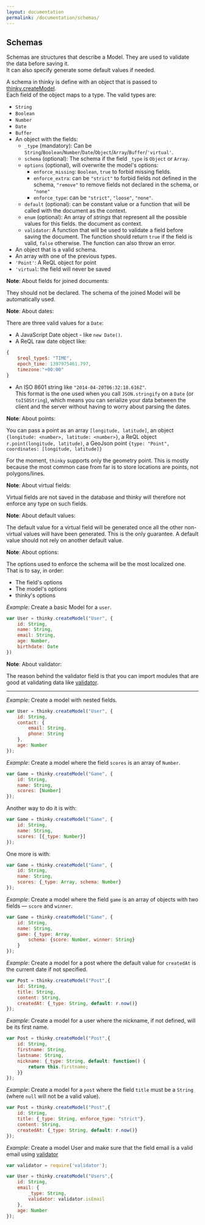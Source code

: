 ```yaml
---
layout: documentation
permalink: /documentation/schemas/
---
```


## Schemas

Schemas are structures that describe a Model. They are used to validate the
data before saving it.   
It can also specify generate some default values if needed.

A schema in thinky is define with an object that is passed to [thinky.createModel](/documentation/api/thinky/#createmodel).   
Each field of the object maps to a type. The valid types are:

- `String`
- `Boolean`
- `Number`
- `Date`
- `Buffer`
- An object with the fields:
    - `_type` (mandatory): Can be `String`/`Boolean`/`Number`/`Date`/`Object`/`Array`/`Buffer`/`'virtual'`.
    - `schema` (optional): The schema if the field `_type` is `Object` or `Array`.
    - `options` (optional), will overwrite the model's options:
        - `enforce_missing`: `Boolean`, `true` to forbid missing fields.
        - `enforce_extra`: can be `"strict"` to forbid fields not defined in the schema, `"remove"` to remove fields
        not declared in the schema, or `"none"`
        - `enforce_type`: can be `"strict"`, `"loose"`, `"none"`.
    - `default` (optional): can be constant value or a function that will be called with the document as the context.
    - `enum` (optional): An array of _strings_ that represent all the possible values for this fields.
    the document as context.
    - `validator`: A function that will be used to validate a field before saving the document.
    The function should return `true` if the field is valid, `false` otherwise. The function can also
    throw an error.
- An object that is a valid schema.
- An array with one of the previous types.
- `'Point'`: A ReQL object for point
- `'virtual`: the field will never be saved


__Note__: About fields for joined documents:

They should not be declared. The schema of the joined Model will be automatically used.

__Note__: About dates:

There are three valid values for a `Date`:

- A JavaScript Date object - like `new Date()`.
- A ReQL raw date object like:

```js
{
    $reql_type$: "TIME",
    epoch_time: 1397975461.797,
    timezone:"+00:00"
}
```
- An ISO 8601 string like `"2014-04-20T06:32:18.616Z"`.   
This format is the one used when you call `JSON.stringify` on a `Date` (or `toISOString`), which means you can serialize your data between the client
and the server without having to worry about parsing the dates.

__Note__: About points:

You can pass a point as an array `[longitude, latitude]`, an object `{longitude: <number>, latitude: <number>}`, a ReQL object
`r.point(longitude, latitude)`, a GeoJson point `{type: "Point", coordinates: [longitude, latitude]}`

For the moment, `thinky` supports only the geometry point. This is mostly because the most common case from far is to store
locations are points, not polygons/lines.


__Note__: About virtual fields:  

Virtual fields are not saved in the database and thinky will therefore not enforce any type on such fields.


__Note__: About default values:

The default value for a virtual field will be generated once all the other non-virtual values will have been generated.
This is the only guarantee. A default value should not rely on another default value.


__Note__: About options:

The options used to enforce the schema will be the most localized one. That is to say, in order:

- The field's options
- The model's options
- thinky's options


_Example_: Create a basic Model for a `user`.

```js
var User = thinky.createModel("User", {
    id: String,
    name: String,
    email: String,
    age: Number,
    birthdate: Date
})
```

__Note__: About validator:

The reason behind the validator field is that you can import modules that are good at validating data like
[validator](https://github.com/chriso/validator.js).


----------------------


_Example_: Create a model with nested fields.

```js
var User = thinky.createModel("User", {
    id: String,
    contact: {
        email: String,
        phone: String
    },
    age: Number
});
```

_Example_: Create a model where the field `scores` is an array of `Number`.

```js
var Game = thinky.createModel("Game", {
    id: String,
    name: String,
    scores: [Number]
});
```

Another way to do it is with:

```js
var Game = thinky.createModel("Game", {
    id: String,
    name: String,
    scores: [{_type: Number}]
});
```

One more is with:

```js
var Game = thinky.createModel("Game", {
    id: String,
    name: String,
    scores: {_type: Array, schema: Number}
});
```




_Example_: Create a model where the field `game` is an array of objects with two fields &mdash; `score` and `winner`.

```js
var Game = thinky.createModel("Game", {
    id: String,
    name: String,
    game: {_type: Array,
        schema: {score: Number, winner: String}
    }
});
```




_Example_: Create a model for a post where the default value for `createdAt` is the
current date if not specified.

```js
var Post = thinky.createModel("Post",{
    id: String,
    title: String,
    content: String,
    createdAt: {_type: String, default: r.now()}
});
```

_Example_: Create a model for a user where the nickname, if not defined, will be its first
name.

```js
var Post = thinky.createModel("Post",{
    id: String,
    firstname: String,
    lastname: String,
    nickname: {_type: String, default: function() {
        return this.firstname;
    }}
});
```

_Example_: Create a model for a `post` where the field `title` must be a `String`
(where `null` will not be a valid value).

```js
var Post = thinky.createModel("Post",{
    id: String,
    title: {_type: String, enforce_type: "strict"},
    content: String,
    createdAt: {_type: String, default: r.now()}
});
```

_Example_: Create a model User and make sure that the field email is a valid email
using [validator](https://github.com/chriso/validator.js)

```js
var validator = require('validator');

var User = thinky.createModel("Users",{
    id: String,
    email: {
        _type: String,
        validator: validator.isEmail
    },
    age: Number
});
```


